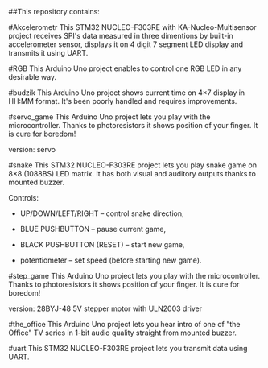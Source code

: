 ##This repository contains:

#Akcelerometr
This STM32 NUCLEO-F303RE with KA-Nucleo-Multisensor project receives SPI's data measured in three dimentions by built-in accelerometer sensor,
displays it on 4 digit 7 segment LED display and transmits it using UART.

#RGB
This Arduino Uno project enables to control one RGB LED in any desirable way.

#budzik
This Arduino Uno project shows current time on 4×7 display in HH:MM format.
It's been poorly handled and requires improvements.

#servo_game
This Arduino Uno project lets you play with the microcontroller. Thanks to photoresistors it shows position of your finger. It is cure for boredom!

version: servo

#snake
This STM32 NUCLEO-F303RE project lets you play snake game on 8×8 (1088BS) LED matrix.
It has both visual and auditory outputs thanks to mounted buzzer.

Controls:

* UP/DOWN/LEFT/RIGHT – control snake direction,

* BLUE PUSHBUTTON – pause current game,

* BLACK PUSHBUTTON (RESET) – start new game,

* potentiometer – set speed (before starting new game).

#step_game
This Arduino Uno project lets you play with the microcontroller. Thanks to photoresistors it shows position of your finger. It is cure for boredom!

version: 28BYJ-48 5V stepper motor with ULN2003 driver

#the_office
This Arduino Uno project lets you hear intro of one of "the Office" TV series in 1-bit audio quality straight from mounted buzzer.

#uart
This STM32 NUCLEO-F303RE project lets you transmit data using UART.
